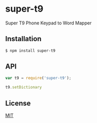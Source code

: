 




# super-t9

Super T9 Phone Keypad to Word Mapper


## Installation

```sh
$ npm install super-t9
```

## API

```js
var t9 = require('super-t9');

t9.setDictionary
```

## License

[MIT](LICENSE)